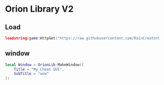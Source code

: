 # Orion Library V2

## Load
``` lua
loadstring(game:HttpGet("https://raw.githubusercontent.com/RainCreatorHub/RainLibV2/refs/heads/main/OrionLibV2.lua"))()
```

## window
``` lua
local Window = OrionLib:MakeWindow({
    Title = "My Cheat GUI",
    SubTitle = "wow"
})
```
